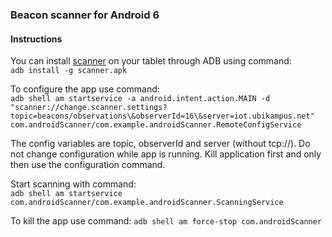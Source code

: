 ### Beacon scanner for Android 6

#### Instructions

You can install [scanner](https://github.com/ubikampus/bluetooth-raspberry-scanner/blob/master/androidScanner/scanner.apk) on your tablet through ADB using command:  
```adb install -g scanner.apk```  

To configure the app use command:   
```adb shell am startservice -a android.intent.action.MAIN -d "scanner://change.scanner.settings?topic=beacons/observations\&observerId=16\&server=iot.ubikampus.net" com.androidScanner/com.example.androidScanner.RemoteConfigService``` 
  
The config variables are topic, observerId and server (without tcp://). Do not change configuration while app is running. Kill application first and only then use the configuration command.

Start scanning with command:  
```adb shell am startservice com.androidScanner/com.example.androidScanner.ScanningService```

To kill the app use command: ```adb shell am force-stop com.androidScanner```

